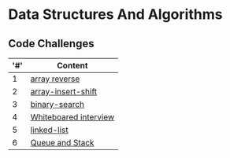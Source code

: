 # Data Structures And Algorithms

## Code Challenges

|'#' |  Content |
| ------------ | -------------|
| 1  | [array reverse](./array-reverse/README.md)|
| 2  | [array-insert-shift](./array-insert-shift/README.md)|
| 3  | [binary-search](./binary-search/README.md)|
| 4  | [Whiteboared interview](.)|
| 5  | [linked-list](./linked-list/README.md)|
| 6  | [Queue and Stack](./stack-and-queue/README.md)|


